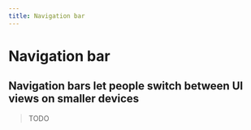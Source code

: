 ```yaml
---
title: Navigation bar
---
```


# Navigation bar

## Navigation bars let people switch between UI views on smaller devices

> TODO
